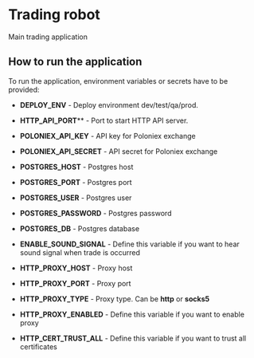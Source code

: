 # Trading robot
Main trading application

## How to run the application

To run the application, environment variables or secrets have to be provided:

 - **DEPLOY_ENV** - Deploy environment dev/test/qa/prod.
 - **HTTP_API_PORT**** - Port to start HTTP API server.


 - **POLONIEX_API_KEY** - API key for Poloniex exchange
 - **POLONIEX_API_SECRET** - API secret for Poloniex exchange


 - **POSTGRES_HOST** - Postgres host
 - **POSTGRES_PORT** - Postgres port
 - **POSTGRES_USER** - Postgres user
 - **POSTGRES_PASSWORD** - Postgres password
 - **POSTGRES_DB** - Postgres database


 - **ENABLE_SOUND_SIGNAL** - Define this variable if you want to hear sound signal when trade is occurred


 - **HTTP_PROXY_HOST** - Proxy host
 - **HTTP_PROXY_PORT** - Proxy port
 - **HTTP_PROXY_TYPE** - Proxy type. Can be **http** or **socks5**
 - **HTTP_PROXY_ENABLED** - Define this variable if you want to enable proxy
 - **HTTP_CERT_TRUST_ALL** - Define this variable if you want to trust all certificates
